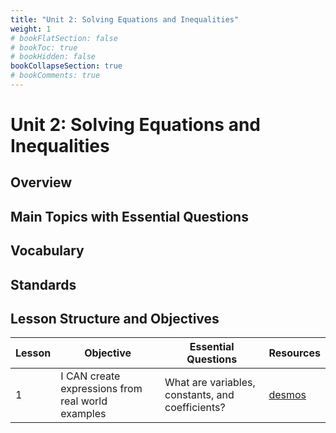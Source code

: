 ```yaml
---
title: "Unit 2: Solving Equations and Inequalities"
weight: 1
# bookFlatSection: false
# bookToc: true
# bookHidden: false
bookCollapseSection: true
# bookComments: true
---
```

# Unit 2: Solving Equations and Inequalities

## Overview

## Main Topics with Essential Questions

## Vocabulary

## Standards

## Lesson Structure and Objectives

Lesson | Objective | Essential Questions | Resources
--- | --- | --- | ---
1 | I CAN create expressions from real world examples | What are variables, constants, and coefficients? | [desmos](https://desmos.com)
